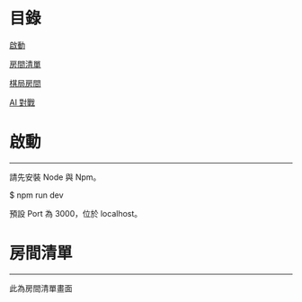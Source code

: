 # 目錄

[啟動](#啟動)

[房間清單](#房間)

[棋局房間](#棋局)

[AI 對戰](#AI對戰)

# 啟動

---

請先安裝 Node 與 Npm。

\$ npm run dev

預設 Port 為 3000，位於 localhost。

# 房間清單

---

此為房間清單畫面
